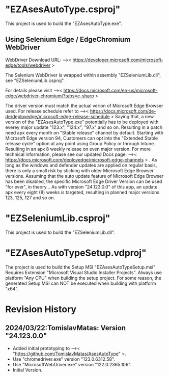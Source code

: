 # "EZAsesAutoType.csproj"
This project is used to build the "EZAsesAutoType.exe".

## Using Selenium Edge / EdgeChromium WebDriver
WebDriver Download URL:
-->< https://developer.microsoft.com/microsoft-edge/tools/webdriver >

The Selenium WebDriver is wrapped within assembly "EZSeleniumLib.dll",
see "EZSeleniumLib.csproj".

For details please visit
-->< https://docs.microsoft.com/en-us/microsoft-edge/webdriver-chromium/?tabs=c-sharp >

The driver version must match the actual verion of Microsoft Edge Browser used.
For release schedule refer to
-->< https://docs.microsoft.com/de-de/deployedge/microsoft-edge-release-schedule >
Saying that, a new version of the "EZAsesAutoType.exe" potentially has to 
be deployed with everey major update "123.x", "124.x", "97.x" and so on.
Resulting in a patch need apx every month on "Stable release" channel by default.
Starting with Microsoft Edge version 94, Customers can opt into the 
"Extended Stable release cycle" option at any point using Group Policy
or through Intune. Resulting in an apx 8 weekly release on even major version.
For more technical information, please see our updated Docs page: 
-->< https://docs.microsoft.com/deployedge/microsoft-edge-channels > .
As long as the windows and defender updates are applied on regular basis,
there is only a small risk by sticking with older Microsoft Edge Browser versions.
Assuming that the auto update feature of Microsoft Edge Browser has been disabled,
the specific Microsoft Edge Driver Version can be used "for ever", in theory...
As with version "24.123.0.0" of this app, an update apx every eight (8) weeks is targeted,
resulting in planned major versions 123, 125, 127 and so on.

# "EZSeleniumLib.csproj"
This project is used to build the "EZSeleniumLib.dll".

# "EZAsesAutoTypeSetup.vdproj"
The project is used to build the Setup MSI "EZAsesAutoTypeSetup.msi"
Requires Extension "Microsoft Visual Studio Installer Projects".
Always use platform "Any CPU" when building the setup project. 
For some reason, the generated Setup MSI can NOT be executed
when building with platform "x64". 

# Revision History
## 2024/03/22:TomislavMatas: Version "24.123.0.0"
* Added initial prototyping to -->< "https://github.com/TomislavMatas/AsesAutoType" >.
* Use "chromedriver.exe" version "123.0.6312.58".
* Use "MicrosoftWebDriver.exe" version "122.0.2365.106".
* Initial Version.
